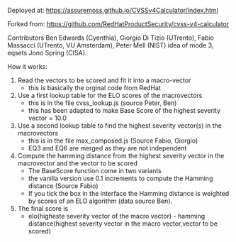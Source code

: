 Deployed at: https://assuremoss.github.io/CVSSv4Calculator/index.html

Forked from: https://github.com/RedHatProductSecurity/cvss-v4-calculator

Contributors Ben Edwards (Cyenthia), Giorgio Di Tizio (UTrento), Fabio Massacci (UTrento, VU Amsterdam), Peter Mell (NIST) idea of mode 3, eqsets Jono Spring (CISA).
                   
How it works:

1. Read the vectors to be scored and fit it into a macro-vector
   * this is basically the orginal code from RedHat
2. Use a first lookup table for the ELO scores of the macrovectors 
   * this is in the file cvss_lookup.js (source Peter, Ben)
   * this has been adapted to make Base Score of the highest severity vector = 10.0
3. Use a second lookup table to find the highest severity vector(s) in the macrovectors
   * this is in the file max_composed.js (Source Fabio, Giorgio)
   * EQ3 and EQ6 are merged as they are not independent
4. Compute the hamming distance from the highest severity vector in the macrovector and the vector to be scored
   * The BaseScore function come in two variants 
   * the vanilla version use 0.1 increments to compute the Hamming distance (Source Fabio)
   * If you tick the box in the interface the Hamming distance is weighted by scores of an ELO algorithm (data source Ben).
5. The final score is 
   * elo(higheste severity vector of the macro vector) - hamming distance(highest severity vector in the macro vector,vector to be scored)


